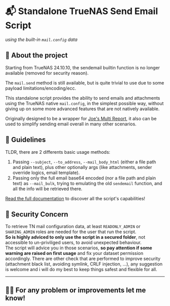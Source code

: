 # 📬 Standalone TrueNAS Send Email Script  
*using the built-in `mail.config` data*

## 📌 About the project

Starting from TrueNAS 24.10.10, the sendemail builtin function is no longer available (removed for security reason).

The `mail.send` method is still available, but is quite trivial to use due to some payload limitations/encoding/ecc.

This standalone script provides the ability to send emails and attachments using the TrueNAS native `mail.config`, in the simplest possible way, without giving up on some more advanced features that are not natively available.

Originally designed to be a wrapper for [Joe's Multi Report](https://github.com/JoeSchmuck/Multi-Report), it also can be used to simplify sending email overall in many other scenarios.

## 🧰 Guidelines

TLDR, there are 2 differents basic usage methods:

1. Passing `--subject`, `--to_address`, `--mail_body_html` (either a file path and plain text), plus other optionally args (like attachments, sender override logics, email template).
2. Passing only the full email base64 encoded (nor a file path and plain text) as `--mail_bulk`, trying to emulating the old `sendemail` function, and all the info will be retrieved there.

[Read the full documentation](https://oxyde1989.github.io/standalone-tn-send-email/) to discover all the script's capabilities!

## 🔐 Security Concern

To retrieve TN mail configuration data, at least `READONLY_ADMIN` or `SHARING_ADMIN` roles are needed for the user that run the script.  
**So is highly adviced to only use the script in a secured folder**, not accessible to un-priviliged users, to avoid unexpected behaviour.  
The script will advice you in those scenarios, **so pay attention if some warning are raised on first usage** and fix your dataset permission accordingly.
There are other check that are performed to improve security (attachment black list, avoiding symlink, CRLF injection, ...), any suggestion is welcome and i will do my best to keep things safest and flexible for all.

---

## 🙋‍♂️ For any problem or improvements let me know!

